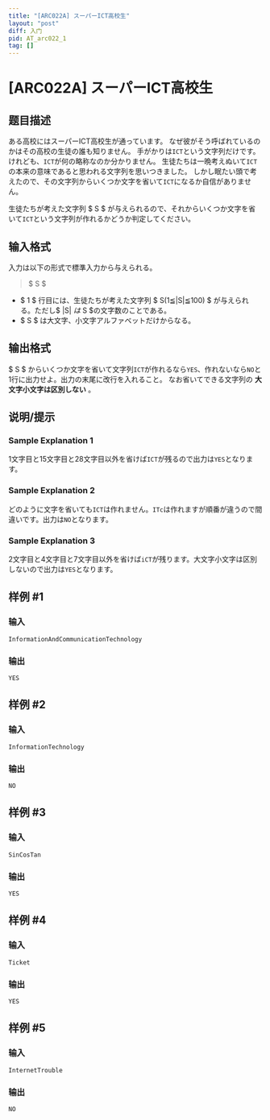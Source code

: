```yaml
---
title: "[ARC022A] スーパーICT高校生"
layout: "post"
diff: 入门
pid: AT_arc022_1
tag: []
---
```


# [ARC022A] スーパーICT高校生

## 题目描述

[problemUrl]: https://atcoder.jp/contests/arc022/tasks/arc022_1

ある高校にはスーパーICT高校生が通っています。 なぜ彼がそう呼ばれているのかはその高校の生徒の誰も知りません。 手がかりは`ICT`という文字列だけです。けれども、`ICT`が何の略称なのか分かりません。 生徒たちは一晩考えぬいて`ICT`の本来の意味であると思われる文字列を思いつきました。 しかし眠たい頭で考えたので、その文字列からいくつか文字を省いて`ICT`になるか自信がありません。

生徒たちが考えた文字列 $ S $ が与えられるので、それからいくつか文字を省いて`ICT`という文字列が作れるかどうか判定してください。

## 输入格式

入力は以下の形式で標準入力から与えられる。

> $ S $

- $ 1 $ 行目には、生徒たちが考えた文字列 $ S(1≦|S|≦100) $ が与えられる。ただし$ |S| $は$ S $の文字数のことである。
- $ S $ は大文字、小文字アルファベットだけからなる。

## 输出格式

 $ S $ からいくつか文字を省いて文字列`ICT`が作れるなら`YES`、作れないなら`NO`と1行に出力せよ。出力の末尾に改行を入れること。 なお省いてできる文字列の **大文字小文字は区別しない** 。

## 说明/提示

### Sample Explanation 1

1文字目と15文字目と28文字目以外を省けば`ICT`が残るので出力は`YES`となります。

### Sample Explanation 2

どのように文字を省いても`ICT`は作れません。`ITc`は作れますが順番が違うので間違いです。出力は`NO`となります。

### Sample Explanation 3

2文字目と4文字目と7文字目以外を省けば`iCT`が残ります。大文字小文字は区別しないので出力は`YES`となります。

## 样例 #1

### 输入

```
InformationAndCommunicationTechnology
```

### 输出

```
YES
```

## 样例 #2

### 输入

```
InformationTechnology
```

### 输出

```
NO
```

## 样例 #3

### 输入

```
SinCosTan
```

### 输出

```
YES
```

## 样例 #4

### 输入

```
Ticket
```

### 输出

```
YES
```

## 样例 #5

### 输入

```
InternetTrouble
```

### 输出

```
NO
```

